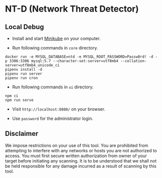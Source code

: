 # NT-D (Network Threat Detector)



## Local Debug

* Install and start [Minikube](https://kubernetes.io/ja/docs/tasks/tools/install-minikube/) on your computer.

* Run following commands in `core` directory.

```
docker run -e MYSQL_DATABASE=ntd -e MYSQL_ROOT_PASSWORD=Passw0rd! -d -p 3306:3306 mysql:5.7 --character-set-server=utf8mb4 --collation-server=utf8mb4_unicode_ci
pipenv install -d
pipenv run server
pipenv run cron
```

* Run following commands in `ui` directory.

```
npm ci
npm run serve
```

* Visit `http://localhost:8080/` on your browser.

* Use `password` for the administrator login.

## Disclaimer

We impose restrictions on your use of this tool. You are prohibited from attempting to interfere with any networks or hosts you are not authorized to access. You must first secure written authorization from owner of your target before initiating any scanning. It is to be understood that we shall not be held responsible for any damage incurred as a result of scanning by this tool.